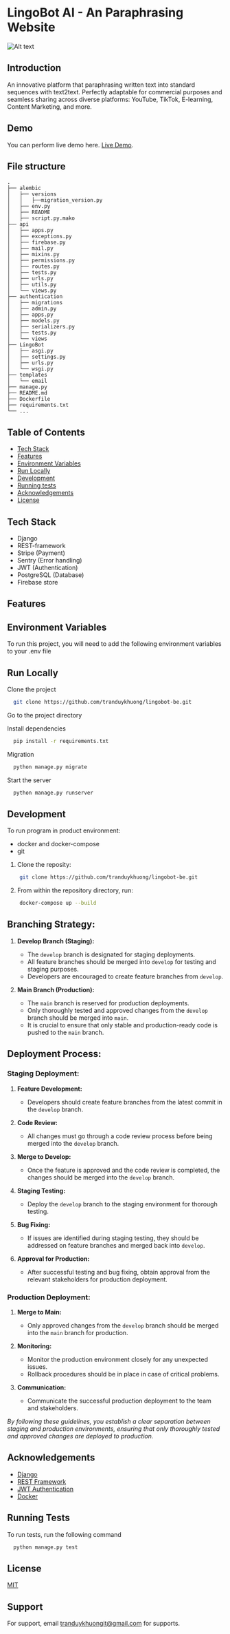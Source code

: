 # LingoBot AI - An Paraphrasing Website

![Alt text](https://play-lh.googleusercontent.com/HdZoKJpoD4wl8h_k0OllIxRzYROcPmEKuti-wEIeovIesecUXgkCeQaA9fhHAa8XYeNe=w240-h480-rw)

## Introduction

An innovative platform that paraphrasing written text into standard sequences with text2text. Perfectly adaptable for commercial purposes and seamless sharing across diverse platforms: YouTube, TikTok, E-learning, Content Marketing, and more.

## Demo

You can perform live demo here. [Live Demo]().

## File structure

```
.
├── alembic
│   ├── versions
│   │   ├──migration_version.py
│   ├── env.py
│   ├── README
│   ├── script.py.mako
├── api
│   ├── apps.py
│   ├── exceptions.py
│   ├── firebase.py
│   ├── mail.py
│   ├── mixins.py
│   ├── permissions.py
│   ├── routes.py
│   ├── tests.py
│   ├── urls.py
│   ├── utils.py
│   └── views.py
├── authentication
│   ├── migrations
│   ├── admin.py
│   ├── apps.py
│   ├── models.py
│   ├── serializers.py
│   ├── tests.py
│   └── views
├── LingoBot
│   ├── asgi.py
│   ├── settings.py
│   ├── urls.py
│   └── wsgi.py
├── templates
│   └── email
├── manage.py
├── README.md
├── Dockerfile
├── requirements.txt
└── ...
```

## Table of Contents

- [Tech Stack](#techstack)
- [Features](#features)
- [Environment Variables](#environment-variables)
- [Run Locally](#run-)
- [Development](#development)
- [Running tests](#running-tests)
- [Acknowledgements](#acknowledgements)
- [License](#license)

## Tech Stack

- Django
- REST-framework
- Stripe (Payment)
- Sentry (Error handling)
- JWT (Authentication)
- PostgreSQL (Database)
- Firebase store

## Features

## Environment Variables

To run this project, you will need to add the following environment variables to your .env file

## Run Locally

Clone the project

```bash
  git clone https://github.com/tranduykhuong/lingobot-be.git
```

Go to the project directory

Install dependencies

```bash
  pip install -r requirements.txt
```

Migration

```bash
  python manage.py migrate
```

Start the server

```bash
  python manage.py runserver
```

## Development

To run program in product environment:

- docker and docker-compose
- git

1. Clone the reposity:

```bash
    git clone https://github.com/tranduykhuong/lingobot-be.git
```

2. From within the repository directory, run:

```bash
    docker-compose up --build
```

## Branching Strategy:

1. **Develop Branch (Staging):**
   - The `develop` branch is designated for staging deployments.
   - All feature branches should be merged into `develop` for testing and staging purposes.
   - Developers are encouraged to create feature branches from `develop`.

2. **Main Branch (Production):**
   - The `main` branch is reserved for production deployments.
   - Only thoroughly tested and approved changes from the `develop` branch should be merged into `main`.
   - It is crucial to ensure that only stable and production-ready code is pushed to the `main` branch.

## Deployment Process:

### Staging Deployment:

1. **Feature Development:**
   - Developers should create feature branches from the latest commit in the `develop` branch.

2. **Code Review:**
   - All changes must go through a code review process before being merged into the `develop` branch.

3. **Merge to Develop:**
   - Once the feature is approved and the code review is completed, the changes should be merged into the `develop` branch.

4. **Staging Testing:**
   - Deploy the `develop` branch to the staging environment for thorough testing.

5. **Bug Fixing:**
   - If issues are identified during staging testing, they should be addressed on feature branches and merged back into `develop`.

6. **Approval for Production:**
   - After successful testing and bug fixing, obtain approval from the relevant stakeholders for production deployment.

### Production Deployment:

1. **Merge to Main:**
   - Only approved changes from the `develop` branch should be merged into the `main` branch for production.

2. **Monitoring:**
   - Monitor the production environment closely for any unexpected issues.
   - Rollback procedures should be in place in case of critical problems.

3. **Communication:**
   - Communicate the successful production deployment to the team and stakeholders.

*By following these guidelines, you establish a clear separation between staging and production environments, ensuring that only thoroughly tested and approved changes are deployed to production.*

## Acknowledgements

- [Django](https://www.djangoproject.com/)
- [REST Framework](https://www.django-rest-framework.org/)
- [JWT Authentication](https://fastapi.tiangolo.com/tutorial/security/oauth2-jwt/)
- [Docker](https://www.docker.com/)

## Running Tests

To run tests, run the following command

```bash
  python manage.py test
```

## License

[MIT](https://choosealicense.com/licenses/mit/)

## Support

For support, email tranduykhuongit@gmail.com for supports.
